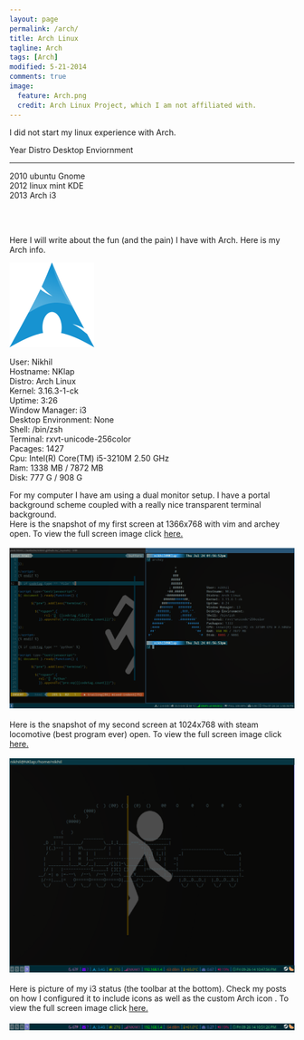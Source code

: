 ```yaml
---
layout: page
permalink: /arch/
title: Arch Linux
tagline: Arch
tags: [Arch]
modified: 5-21-2014
comments: true
image:
  feature: Arch.png
  credit: Arch Linux Project, which I am not affiliated with.
---
```

<style> text-indent: 0;</style><p>I did not start my linux experience with Arch.
<div class = "distrolist">

Year  <span class="distros"> Distro </span> <span class="desktop"> Desktop Enviornment</span>
<hr>
2010 <span class="distros"> <i class="icon-ubuntu"></i>  ubuntu </span> <span class="desktop"> <i class="icon-gnome"></i> Gnome </span><br> 
2012 <span class="distros"><i class="icon-linux-mint"></i>  linux mint </span> <span class="desktop"><i class="icon-kde"></i> KDE </span><br>
2013 <span class="distros"><i class="icon-arch"></i>  Arch </span> <span class="desktop"><i class="icon-i3"></i> i3 </p></span><br> 
</div>
<br>



<p>Here I will write about the fun (and the pain) I have with Arch. Here is my Arch info.</p>



<div id="imagecontainer">
<img src="/images/archbody.png" class="image" alt="Arch logo"/>
<p class ="info"><span class="colorinfo">User: </span>Nikhil <br> 
<span class="colorinfo">Hostname: </span>NKlap <br>
<span class="colorinfo">Distro: </span>Arch Linux<br>
<span class="colorinfo">Kernel: </span>3.16.3-1-ck<br>
<span class="colorinfo">Uptime: </span>3:26<br>
<span class="colorinfo">Window Manager: </span>i3<br>
<span class="colorinfo">Desktop Environment: </span>None<br>
<span class="colorinfo">Shell: </span>/bin/zsh<br>
<span class="colorinfo">Terminal: </span>rxvt-unicode-256color<br>
<span class="colorinfo">Pacages: </span>1427<br>
<span class="colorinfo">Cpu: </span>Intel(R) Core(TM) i5-3210M 2.50 GHz<br>
<span class="colorinfo">Ram: </span>1338 MB / 7872 MB<br>
<span class="colorinfo">Disk: </span>777 G / 908 G <br>

</p>
</div>


For my computer I have am using a dual monitor setup. I have a portal background scheme coupled with a really nice transparent terminal background.<br>
Here is the snapshot of my first screen at 1366x768 with vim and archey open. To view the full screen image click <a href = "/images/firstscreen.png"> here.</a>
<br>
<br>
<img src="/images/firstscreen.png" alt="first screen"/>
<br>
<br>
Here is the snapshot of my second screen at 1024x768 with steam locomotive (best program ever) open. To view the full screen image click <a href = "/images/secondscreen.png"> here.</a>
<br>
<br>
<img src="/images/secondscreen.png" alt="second screen "/>
<br>
<br>
Here is picture of my i3 status (the toolbar at the bottom). Check my posts on how I configured it to include icons as well as the custom Arch icon <i class="icon-arch"></i>. To view the full screen image click <a href = "/images/i3status.png"> here.</a>
<br>
<br>
<img src="/images/i3status.png" alt="i3status"/>























